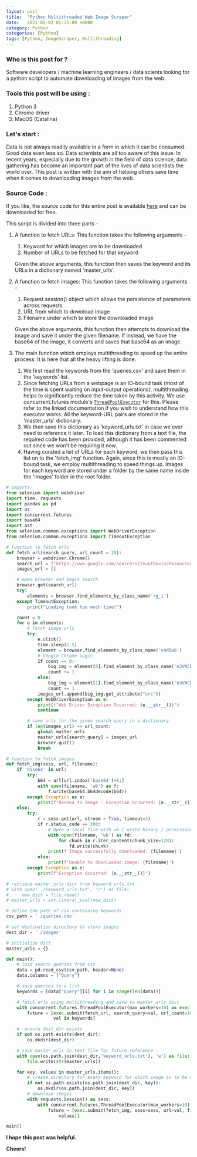 ```yaml
---
layout: post
title:  "Python Multithreaded Web Image Scraper"
date:   2021-02-02 01:35:00 +0800
category: Python
categories: [Python]
tags: [Python, ImageScraper, Multithreading]
---
```

### Who is this post for ?

Software developers / machine learning engineers / data scients looking for a python script to automate downloading of images from the web. 

### Tools this post will be using : 

1. Python 3
2. Chrome driver
3. MacOS (Catalina)

### Let's start :

Data is not always readily available in a form in which it can be consumed. Good data even less so. Data scientists are all too aware of this issue. In recent years, especially due to the growth in the field of data science, data gathering has become an important part of the lives of data scientists the world over. This post is written with the aim of helping others save time when it comes to downloading images from the web.

### Source Code :

If you like, the source code for this entire post is available [here](https://github.com/SonalKiran/PyImageScraper) and can be downloaded for free.

This script is divided into three parts - 

1. A function to fetch URLs:  This function takes the following arguments - 

   1. Keyword for which images are to be downloaded
   2. Number of URLs to be fetched for that keyword 

   Given the above arguments, this function then saves the keyword and its URLs in a dictionary named 'master_urls'.

2. A function to fetch images: This function takes the following arguments -

   1. Request.session() object which allows the persistence of parameters across requests
   2. URL from which to download image
   3. Filename under which to store the downloaded image

   Given the above arguments, this function then attempts to download the image and save it under the given filename. If instead, we have the base64 of the image, it converts and saves that base64 as an image.

3. The main function which employs multithreading to speed up the entire process: It is here that all the heavy lifting is done. 
   1. We first read the keywords from the 'queries.csv'  and save them in the 'keywords' list.
   2. Since fetching URLs from a webpage is an IO-bound task (most of the time is spent waiting on input-output operations), multithreading helps to significantly reduce the time taken by this activity.  We use concurrent.futures module's [`ThreadPoolExecutor`](https://docs.python.org/3/library/concurrent.futures.html#concurrent.futures.ThreadPoolExecutor) for this. Please refer to the linked documentation if you wish to understand how this executor works. All the keyword-URL pairs are stored in the 'master_urls' dictionary.
   3. We then save this dictionary as 'keyword_urls.txt' in case we ever need to reference it later. To load this dictionary from a text file, the required code has been provided, although it has been commented out since we won't be requiring it now.
   4. Having curated a list of URLs for each keyword, we then pass this list on to the 'fetch_img' function. Again, since this is mostly an IO-bound task, we employ multithreading to speed things up. Images for each keyword are stored under a folder by the same name inside the 'images' folder in the root folder. 

```python
# imports
from selenium import webdriver
import time, requests
import pandas as pd
import os
import concurrent.futures
import base64
import ast
from selenium.common.exceptions import WebDriverException
from selenium.common.exceptions import TimeoutException

# function to fetch urls
def fetch_url(search_query, url_count = 20):
    browser = webdriver.Chrome()
    search_url = f"https://www.google.com/search?site=&tbm=isch&source=hp&biw=1873&bih=990&q={search_query}"
    images_url = []

    # open browser and begin search
    browser.get(search_url)
    try:
        elements = browser.find_elements_by_class_name('rg_i')
    except TimeoutException:
        print("Loading took too much time!")

    count = 0
    for e in elements:
        # fetch image urls
        try:
            e.click()
            time.sleep(1.5)
            element = browser.find_elements_by_class_name('v4dQwb')
            # Google Chrome logic
            if count == 0:
                big_img = element[0].find_element_by_class_name('n3VNCb')
                count += 1
            else:
                big_img = element[1].find_element_by_class_name('n3VNCb')
                count += 1
            images_url.append(big_img.get_attribute("src"))
        except WebDriverException as e:
            print(f"Web Driver Exception Occurred: {e.__str__()}")
            continue

        # save urls for the given search query in a dictionary
        if len(images_url) == url_count:
            global master_urls
            master_urls[search_query] = images_url
            browser.quit()
            break

# function to fetch images
def fetch_img(sess, url, filename):
    if 'base64' in url:
        try:
            b64 = url[url.index('base64')+6:]
            with open(filename, 'wb') as f:
                f.write(base64.b64decode(b64))
        except Exception as e:
            print(f"Base64 to Image - Exception Occurred: {e.__str__()}")
    else:
        try:
            r = sess.get(url, stream = True, timeout=3)
            if r.status_code == 200:
                # Open a local file with wb ( write binary ) permission.
                with open(filename, 'wb') as fd:
                    for chunk in r.iter_content(chunk_size=128):
                        fd.write(chunk)
                print(f'Image successfully downloaded: {filename}')
            else:
                print(f'Unable to downloaded image: {filename}')
        except Exception as e:
            print(f"Exception Occurred: {e.__str__()}")

# retrieve master_urls dict from keyword_urls.txt
# with open('./keyword_urls.txt', 'r') as file:
#     new_dict = file.read()
# master_urls = ast.literal_eval(new_dict)

# define the path of csv containing keywords
csv_path = './queries.csv'

# set destination directory to store images
dest_dir = './images'

# initialize dict
master_urls = {}

def main():
    # load search queries from csv
    data = pd.read_csv(csv_path, header=None)
    data.columns = ["Query"]

    # save queries to a list
    keywords = [data["Query"][i] for i in range(len(data))]

    # fetch urls using multithreading and save to master_urls dict
    with concurrent.futures.ThreadPoolExecutor(max_workers=10) as exec:
        future = [exec.submit(fetch_url, search_query=val, url_count=10) for
                  val in keywords]

    #  ensure dest_dir exists
    if not os.path.exists(dest_dir):
        os.mkdir(dest_dir)

    # save master_urls in text file for future reference
    with open(os.path.join(dest_dir,'keyword_urls.txt'), 'w') as file:
        file.write(str(master_urls))

    for key, values in master_urls.items():
        # create directory for every keyword for which image is to be downloaded
        if not os.path.exists(os.path.join(dest_dir, key)):
            os.mkdir(os.path.join(dest_dir, key))
        # download images
        with requests.Session() as sess:
            with concurrent.futures.ThreadPoolExecutor(max_workers=10) as exec:
                future = [exec.submit(fetch_img, sess=sess, url=val, filename=os.path.join(dest_dir, key, str(i) + '.jpg')) for i, val in enumerate(
                    values)]

main()
```



**I hope this post was helpful.**

**Cheers!**

